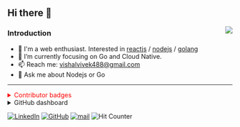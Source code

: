 ## Hi there 👋

<img src="https://github-readme-stats.vercel.app/api?username=vishalvivekm&rank_icon=github&show_icons=true&count_private=true" align="right" />

### Introduction

- 🔭 I'm a web enthusiast. Interested in [reactjs](https://github.com/facebook/react) / [nodejs](https://github.com/nodejs) / [golang](https://github.com/golang)
- 🌱 I’m currently focusing on Go and Cloud Native.
- 📫 Reach me: vishalvivek488@gmail.com
- 💬 Ask me about Nodejs or Go

---
<details style="color: red;"><summary>Contributor badges</summary>
  <a href="https://cloud.layer5.io/user/878488d5-c394-4b04-91b4-fd2f9e67ffaf?tab=badges" title="Meshery Contributor">
    <img width="210px" height="260px" src="https://badges.layer5.io/assets/badges/meshery/meshery.png" alt="Meshery Contributor" />
  </a>
  <a href="https://cloud.layer5.io/user/878488d5-c394-4b04-91b4-fd2f9e67ffaf?tab=badges" title="Continuous Contributor">
    <img width="210px" height="260px" src="https://badges.layer5.io/assets/badges/continuous-contributor/continuous-contributor.png" alt="Continuous Contributor" />
  </a>
<!--   <a id="image" href="https://meshery.layer5.io/user/878488d5-c394-4b04-91b4-fd2f9e67ffaf?tab=badges" title="Meshery Catalog">
    <img width="210px" height="260px" src="https://badges.layer5.io/assets/badges/meshery-catalog/meshery-catalog.png" alt="Meshery Catalog" /></a> -->
 <a href= "https://cloud.layer5.io/user/878488d5-c394-4b04-91b4-fd2f9e67ffaf?tab=badges">
    <img width="210px" height="260px" src = "https://badges.layer5.io/assets/badges/community/community.png" alt = "Community" title="Community"/>
  </a >
</details><details><summary>GitHub dashboard</summary>
<a href="https://next.ossinsight.io/widgets/official/compose-user-dashboard-stats?user_id=110674407" target="_blank" style="display: block" align="center">
  <picture>
    <source media="(prefers-color-scheme: dark)" srcset="https://next.ossinsight.io/widgets/official/compose-user-dashboard-stats/thumbnail.png?user_id=110674407&image_size=auto&color_scheme=dark" width="771" height="auto">
    <img alt="Dashboard stats of @vishalvivekm" src="https://next.ossinsight.io/widgets/official/compose-user-dashboard-stats/thumbnail.png?user_id=110674407&image_size=auto&color_scheme=light" width="771" height="auto">
  </picture>
</a>
</details>

<a href="https://www.linkedin.com/in/vishalvivekm/" target="_blank"><img alt="LinkedIn" src="https://img.shields.io/badge/vishalvivekm-0077B5?logo=linkedin&logoColor=white"/></a>
<a href="https://github.com/vishalvivekm" target="_blank"><img alt="GitHub" src="https://img.shields.io/badge/vishalvivekm-100000?logo=github&logoColor=white" /></a>
<a href="mailto:vishalvivek488@gmail.com" target="_blank"><img alt="mail" src="https://img.shields.io/badge/vishalvivek488@gmail.com-D14836?logo=gmail&logoColor=white" /></a>
<img src="https://hits.seeyoufarm.com/api/count/incr/badge.svg?url=https%3A%2F%2Fgithub.com%2Fvishalvivekm1212%2Fhit-counter" alt="Hit Counter" />

<!-- <img src="https://leetcard.jacoblin.cool/vishalvivekm?ext=heatmap&animation=true" /> -->
##

